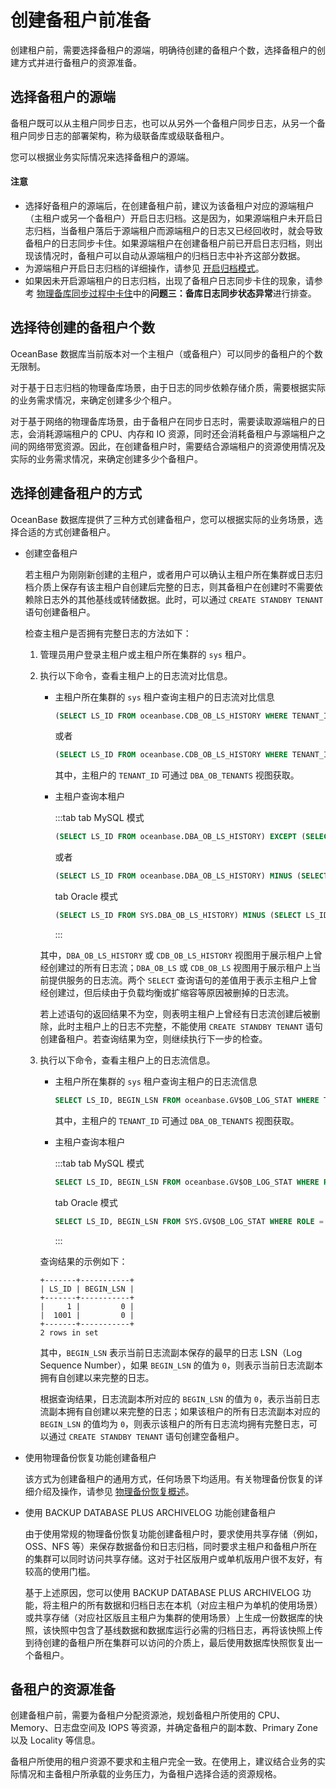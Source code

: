 # 创建备租户前准备

创建租户前，需要选择备租户的源端，明确待创建的备租户个数，选择备租户的创建方式并进行备租户的资源准备。

## 选择备租户的源端

备租户既可以从主租户同步日志，也可以从另外一个备租户同步日志，从另一个备租户同步日志的部署架构，称为级联备库或级联备租户。

您可以根据业务实际情况来选择备租户的源端。

<main id="notice" type='notice'>
<h4>注意</h4>
<ul>
<li>选择好备租户的源端后，在创建备租户前，建议为该备租户对应的源端租户（主租户或另一个备租户）开启日志归档。这是因为，如果源端租户未开启日志归档，当备租户落后于源端租户而源端租户的日志又已经回收时，就会导致备租户的日志同步卡住。如果源端租户在创建备租户前已开启日志归档，则出现该情况时，备租户可以自动从源端租户的归档日志中补齐这部分数据。</li>
<li>为源端租户开启日志归档的详细操作，请参见 <a href="../../../600.backup-and-recovery/300.log-archive/300.open-the-log-archive-mode.md">开启归档模式</a>。</li>
<li>如果因未开启源端租户的日志归档，出现了备租户日志同步卡住的现象，请参考 <a href="../../../1000.troubleshooting/800.physical-standby-database/100.physical-standby-database-synchrolock.md">物理备库同步过程中卡住</a>中的<b>问题三：备库日志同步状态异常</b>进行排查。</li>
</ul></p>
</main>

## 选择待创建的备租户个数

OceanBase 数据库当前版本对一个主租户（或备租户）可以同步的备租户的个数无限制。

对于基于日志归档的物理备库场景，由于日志的同步依赖存储介质，需要根据实际的业务需求情况，来确定创建多少个租户。

对于基于网络的物理备库场景，由于备租户在同步日志时，需要读取源端租户的日志，会消耗源端租户的 CPU、内存和 IO 资源，同时还会消耗备租户与源端租户之间的网络带宽资源。因此，在创建备租户时，需要结合源端租户的资源使用情况及实际的业务需求情况，来确定创建多少个备租户。

## 选择创建备租户的方式

OceanBase 数据库提供了三种方式创建备租户，您可以根据实际的业务场景，选择合适的方式创建备租户。

* 创建空备租户

  若主租户为刚刚新创建的主租户，或者用户可以确认主租户所在集群或日志归档介质上保存有该主租户自创建后完整的日志，则其备租户在创建时不需要依赖除日志外的其他基线或转储数据。此时，可以通过 `CREATE STANDBY TENANT` 语句创建备租户。

  检查主租户是否拥有完整日志的方法如下：

  1. 管理员用户登录主租户或主租户所在集群的 `sys` 租户。

  2. 执行以下命令，查看主租户上的日志流对比信息。

     * 主租户所在集群的 `sys` 租户查询主租户的日志流对比信息

       ```sql
       (SELECT LS_ID FROM oceanbase.CDB_OB_LS_HISTORY WHERE TENANT_ID = xxxx) EXCEPT (SELECT LS_ID FROM oceanbase.CDB_OB_LS WHERE TENANT_ID = xxxx);
       ```

       或者
       
       ```sql
       (SELECT LS_ID FROM oceanbase.CDB_OB_LS_HISTORY WHERE TENANT_ID = xxxx) MINUS (SELECT LS_ID FROM oceanbase.CDB_OB_LS WHERE TENANT_ID = xxxx);
       ```

       其中，主租户的 `TENANT_ID` 可通过 `DBA_OB_TENANTS` 视图获取。

     * 主租户查询本租户

       :::tab
       tab MySQL 模式

       ```sql
       (SELECT LS_ID FROM oceanbase.DBA_OB_LS_HISTORY) EXCEPT (SELECT LS_ID FROM oceanbase.DBA_OB_LS);
       ```

       或者

       ```sql
       (SELECT LS_ID FROM oceanbase.DBA_OB_LS_HISTORY) MINUS (SELECT LS_ID FROM oceanbase.DBA_OB_LS);
       ```

       tab Oracle 模式

       ```sql
       (SELECT LS_ID FROM SYS.DBA_OB_LS_HISTORY) MINUS (SELECT LS_ID FROM SYS.DBA_OB_LS);
       ```
       :::

     其中，`DBA_OB_LS_HISTORY` 或 `CDB_OB_LS_HISTORY` 视图用于展示租户上曾经创建过的所有日志流；`DBA_OB_LS` 或 `CDB_OB_LS` 视图用于展示租户上当前提供服务的日志流。两个 `SELECT` 查询语句的差值用于表示主租户上曾经创建过，但后续由于负载均衡或扩缩容等原因被删掉的日志流。

     若上述语句的返回结果不为空，则表明主租户上曾经有日志流创建后被删除，此时主租户上的日志不完整，不能使用 `CREATE STANDBY TENANT` 语句创建备租户。若查询结果为空，则继续执行下一步的检查。

  3. 执行以下命令，查看主租户上的日志流信息。

     * 主租户所在集群的 `sys` 租户查询主租户的日志流信息

       ```sql
       SELECT LS_ID, BEGIN_LSN FROM oceanbase.GV$OB_LOG_STAT WHERE TENANT_ID = xxxx AND ROLE = 'LEADER' ;
       ```

       其中，主租户的 `TENANT_ID` 可通过 `DBA_OB_TENANTS` 视图获取。

     * 主租户查询本租户

       :::tab
       tab MySQL 模式

       ```sql
       SELECT LS_ID, BEGIN_LSN FROM oceanbase.GV$OB_LOG_STAT WHERE ROLE = 'LEADER' ;
       ```

       tab Oracle 模式

       ```sql
       SELECT LS_ID, BEGIN_LSN FROM SYS.GV$OB_LOG_STAT WHERE ROLE = 'LEADER' ;
       ```
       :::

     查询结果的示例如下：

     ```shell
     +-------+-----------+
     | LS_ID | BEGIN_LSN |
     +-------+-----------+
     |     1 |         0 |
     |  1001 |         0 |
     +-------+-----------+
     2 rows in set
     ```

     其中，`BEGIN_LSN` 表示当前日志流副本保存的最早的日志 LSN（Log Sequence Number），如果 `BEGIN_LSN` 的值为 `0`，则表示当前日志流副本拥有自创建以来完整的日志。

     根据查询结果，日志流副本所对应的 `BEGIN_LSN` 的值为 `0`，表示当前日志流副本拥有自创建以来完整的日志；如果该租户的所有日志流副本对应的 `BEGIN_LSN` 的值均为 `0`，则表示该租户的所有日志流均拥有完整日志，可以通过 `CREATE STANDBY TENANT` 语句创建空备租户。

* 使用物理备份恢复功能创建备租户

  该方式为创建备租户的通用方式，任何场景下均适用。有关物理备份恢复的详细介绍及操作，请参见 [物理备份恢复概述](../../../600.backup-and-recovery/100.overview-of-physical-backup-and-recovery.md)。

* 使用 BACKUP DATABASE PLUS ARCHIVELOG 功能创建备租户

  由于使用常规的物理备份恢复功能创建备租户时，要求使用共享存储（例如，OSS、NFS 等）来保存数据备份和日志归档，同时要求主租户和备租户所在的集群可以同时访问共享存储。这对于社区版用户或单机版用户很不友好，有较高的使用门槛。

  基于上述原因，您可以使用 BACKUP DATABASE PLUS ARCHIVELOG 功能，将主租户的所有数据和归档日志在本机（对应主租户为单机的使用场景）或共享存储（对应社区版且主租户为集群的使用场景）上生成一份数据库的快照，该快照中包含了基线数据和数据库运行必需的归档日志，再将该快照上传到待创建的备租户所在集群可以访问的介质上，最后使用数据库快照恢复出一个备租户。

## 备租户的资源准备

创建备租户前，需要为备租户分配资源池，规划备租户所使用的 CPU、Memory、日志盘空间及 IOPS 等资源，并确定备租户的副本数、Primary Zone 以及 Locality 等信息。

备租户所使用的租户资源不要求和主租户完全一致。在使用上，建议结合业务的实际情况和主备租户所承载的业务压力，为备租户选择合适的资源规格。


